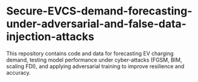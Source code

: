 # Secure-EVCS-demand-forecasting-under-adversarial-and-false-data-injection-attacks
This repository contains code and data for forecasting EV charging demand, testing model performance under cyber-attacks (FGSM, BIM, scaling FDI), and applying adversarial training to improve resilience and accuracy.
